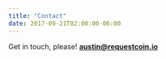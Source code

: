 ```yaml
---
title: "Contact"
date: 2017-09-21T02:00:00-06:00
---
```


Get in touch, please! **austin@requestcoin.io**
